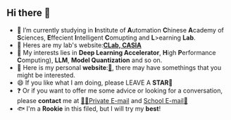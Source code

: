 ## Hi there 👋
- 🔭 I’m currently studying in **I**nstitute of **A**utomation **C**hinese **A**cademy of **S**ciences, **E**ffecient **I**ntelligent **C**omupting and **L**>earning **Lab**.
- 🏢 Heres are my lab's website:[**CLab, CASIA**](https://clab.ia.ac.cn/)
- 📖 My interests lies in **Deep Learning Accelerator**, **H**igh **P**erformance **C**omputing), **LLM**, **Model Quantization** and so on.
- 📓 Here is my personal **website**:[📝](https://peihuanni.github.io), there may have somethings that you might be interested.
- 😄 If you like what I am doing, please LEAVE A **STAR**🌟
- ❓ Or if you want to offer me some advice or looking for a conversation, please **contact** me at [🧑‍🎓Private E-mail](peihuanni@gmail.com) and [School E-mail🏫](nipeihuan24@mails.ucas.ia.cn)
- 🐟 I'm a **Rookie** in this filed, but I will try my **best**!
<!--
**PeihuanNi/peihuanni** is a ✨ _special_ ✨ repository because its `README.md` (this file) appears on your GitHub profile.

Here are some ideas to get you started:
- 🌱 I’m currently learning ...
- 👯 I’m looking to collaborate on ...
- 🤔 I’m looking for help with ...
- 💬 Ask me about ...
- 📫 How to reach me: ...
- 😄 Pronouns: ...
- ⚡ Fun fact: ...
-->
